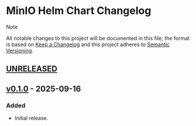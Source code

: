 # MinIO Helm Chart Changelog

> [!NOTE]
> All notable changes to this project will be documented in this file; the format is based on [Keep a Changelog](https://keepachangelog.com/en/1.1.0/) and this project adheres to [Semantic Versioning](https://semver.org/spec/v2.0.0.html).

<!--
### Added - For new features.
### Changed - For changes in existing functionality.
### Deprecated - For soon-to-be removed features.
### Removed - For now removed features.
### Fixed - For any bug fixes.
### Security - In case of vulnerabilities.
-->

## [UNRELEASED]

## [v0.1.0] - 2025-09-16

### Added

- Initial release.

<!--
RELEASE LINKS
-->
[UNRELEASED]: https://github.com/solidcharts/helm-charts/tree/main/charts/minio
[v0.1.0]: https://github.com/solidcharts/helm-charts/releases/tag/minio-0.1.0

